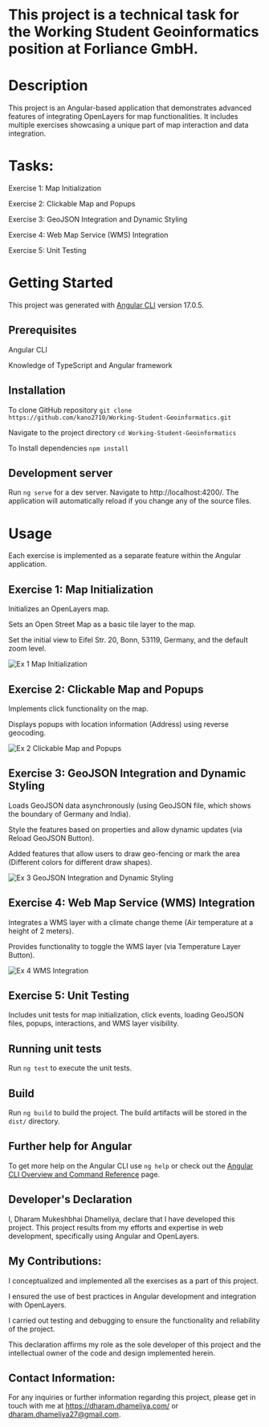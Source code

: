 # This project is a technical task for the Working Student Geoinformatics position at Forliance GmbH.

# Description
This project is an Angular-based application that demonstrates advanced features of integrating OpenLayers for map functionalities. It includes multiple exercises showcasing a unique part of map interaction and data integration.

# Tasks:

Exercise 1: Map Initialization

Exercise 2: Clickable Map and Popups

Exercise 3: GeoJSON Integration and Dynamic Styling

Exercise 4: Web Map Service (WMS) Integration

Exercise 5: Unit Testing

# Getting Started

This project was generated with [Angular CLI](https://github.com/angular/angular-cli) version 17.0.5.

## Prerequisites

Angular CLI

Knowledge of TypeScript and Angular framework

## Installation

To clone GitHub repository `git clone https://github.com/kano2710/Working-Student-Geoinformatics.git`

Navigate to the project directory `cd Working-Student-Geoinformatics`

To Install dependencies `npm install`

## Development server

Run `ng serve` for a dev server. Navigate to http://localhost:4200/. The application will automatically reload if you change any of the source files.

# Usage

Each exercise is implemented as a separate feature within the Angular application.

## Exercise 1: Map Initialization

Initializes an OpenLayers map.

Sets an Open Street Map as a basic tile layer to the map.

Set the initial view to Eifel Str. 20, Bonn, 53119, Germany, and the default zoom level.

![Ex 1  Map Initialization](https://github.com/kano2710/Working-Student-Geoinformatics/assets/35762039/825fbd93-9c1f-409c-8c71-07ab10d41182)

## Exercise 2: Clickable Map and Popups

Implements click functionality on the map.

Displays popups with location information (Address) using reverse geocoding.

![Ex 2  Clickable Map and Popups](https://github.com/kano2710/Working-Student-Geoinformatics/assets/35762039/7095d143-0515-4c06-bf75-dd3fb2ed24d0)

## Exercise 3: GeoJSON Integration and Dynamic Styling

Loads GeoJSON data asynchronously (using GeoJSON file, which shows the boundary of Germany and India).

Style the features based on properties and allow dynamic updates (via Reload GeoJSON Button).

Added features that allow users to draw geo-fencing or mark the area (Different colors for different draw shapes).

![Ex 3 GeoJSON Integration and Dynamic Styling](https://github.com/kano2710/Working-Student-Geoinformatics/assets/35762039/8f634722-d8ef-410d-890d-d5a1122bb633)

## Exercise 4: Web Map Service (WMS) Integration

Integrates a WMS layer with a climate change theme (Air temperature at a height of 2 meters).

Provides functionality to toggle the WMS layer (via Temperature Layer Button).

![Ex 4 WMS Integration](https://github.com/kano2710/Working-Student-Geoinformatics/assets/35762039/9ecac859-0501-4385-ae39-a8a86e863303)

## Exercise 5: Unit Testing

Includes unit tests for map initialization, click events, loading GeoJSON files,  popups, interactions, and WMS layer visibility.

## Running unit tests

Run `ng test` to execute the unit tests.

## Build

Run `ng build` to build the project. The build artifacts will be stored in the `dist/` directory.

## Further help for Angular

To get more help on the Angular CLI use `ng help` or check out the [Angular CLI Overview and Command Reference](https://angular.io/cli) page.

## Developer's Declaration

I, Dharam Mukeshbhai Dhameliya, declare that I have developed this project. This project results from my efforts and expertise in web development, specifically using Angular and OpenLayers.

## My Contributions:

I conceptualized and implemented all the exercises as a part of this project.

I ensured the use of best practices in Angular development and integration with OpenLayers.

I carried out testing and debugging to ensure the functionality and reliability of the project.

This declaration affirms my role as the sole developer of this project and the intellectual owner of the code and design implemented herein.

## Contact Information:

For any inquiries or further information regarding this project, please get in touch with me at https://dharam.dhameliya.com/ or dharam.dhameliya27@gmail.com.
